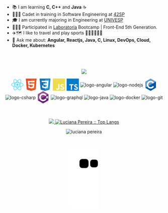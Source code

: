 <!-- LIST-ACTIVITIES:START 
 <div align="center">
    <img src="https://github.com/luciana-pereira/luciana-pereira/blob/master/github-header-image%20(1).png?raw=true" />
</div><br><br> -->
<!--<img align="right" alt="black-woman-with-laptop" src= "https://media.istockphoto.com/vectors/young-black-woman-with-laptop-sitting-in-chair-bag-vector-id1266949327?k=20&m=1266949327&s=170667a&w=0&h=NwowNt7l3FmAYfQpH5KmA1eBKKf0fJds8SgKgYF8L8E=" height = 240 width = 370/> -->

<!-- LIST-ACTIVITIES:START -->
- 📚 I am learning **C, C++** and **Java** ☕️  
- 👩🏽‍🚀 Cadet in training in Software Engineering at [42SP](https://www.42sp.org.br)
- 🎓 I am currently majoring in Engineering at [UNIVESP](https://univesp.br/)
- 👩🏾‍💻 Participated in [Laboratoria](https://selecao.laboratoria.la) Bootcamp | Front-End 5th Generation.
- ✈️​🗺️​ I like to travel and play sports ⛹🏽‍♀️​🤾🏽‍♀️​
- 💬 Ask me about:
**Angular, Reactjs, Java, C, Linux, DevOps, Cloud, Docker, Kubernetes**
<br><br><br><br>
 <p align="center">
  <img src="https://badge42.vercel.app/api/v2/cl155llci000609lcgznhbohw/stats?cursusId=21&coalitionId=undefined" align="center"/>
 </p>
 <!--LIST-ACTIVITIES:END -->

 
 <p align="center">
  <img align="center" alt="logo-react" height="40" width="40" src="https://raw.githubusercontent.com/devicons/devicon/master/icons/react/react-original.svg" />
  <img align="center" alt="logo-HTML" height="40" width="40" src="https://raw.githubusercontent.com/devicons/devicon/master/icons/html5/html5-original.svg" />
  <img align="center" alt="logo-CSS3" height="40" width="40" src="https://raw.githubusercontent.com/devicons/devicon/master/icons/css3/css3-original.svg" />
  <img align="center" alt="logo-javascript" height="40" width="40" src="https://raw.githubusercontent.com/devicons/devicon/master/icons/javascript/javascript-plain.svg" />
  <img align="center" alt="logo-javascript" height="40" width="40" src="https://raw.githubusercontent.com/devicons/devicon/master/icons/typescript/typescript-plain.svg" />
  <img align="center" alt="logo-angular" height="40" width="40" src="https://www.vectorlogo.zone/logos/angular/angular-icon.svg" />
  <img align="center" alt="logo-nodejs" height="40" width="40" src="https://www.vectorlogo.zone/logos/nodejs/nodejs-icon.svg" />
  <img align="center" alt="logo-csharp" height="40" width="40" src="https://raw.githubusercontent.com/devicons/devicon/master/icons/c/c-original.svg" />
  <img align="center" alt="logo-csharp" height="40" width="40" src="https://cdn.jsdelivr.net/npm/simple-icons@3.0.1/icons/cplusplus.svg" />
  <img align="center" alt="logo-csharp" height="40" width="40" src="https://raw.githubusercontent.com/devicons/devicon/master/icons/csharp/csharp-original.svg" />
  <img align="center" alt="logo-graphql" height="40" width="40" src="https://www.vectorlogo.zone/logos/graphql/graphql-icon.svg" />
  <img align="center" alt="logo-java" height="40" width="40" src="https://www.vectorlogo.zone/logos/java/java-icon.svg" />
  <img align="center" alt="logo-docker" height="55" width="40" src="https://www.vectorlogo.zone/logos/docker/docker-icon.svg" />
  <img align="center" alt="logo-git" height="40" width="40" src="https://www.vectorlogo.zone/logos/git-scm/git-scm-icon.svg" />
</p><br><br>

<div align="center">
    <a href="https://github.com/luciana-pereira">
      <img height="215em" src=https://github-readme-stats.vercel.app/api?username=luciana-pereira&count_private=true&include_all_commits=true&show_icons=true&theme=radical>
          <img src="https://github-readme-stats.vercel.app/api/top-langs/?username=luciana-pereira&show_icons=true&include_all_commits=true&langs_count=10&theme=radical&layout=compact" alt="Luciana Pereira :: Top Langs" />
    </a>
<!--       <img height="180em" src=https://github-readme-stats.vercel.app/api/top-langs/?username=luciana-pereira&show_icons=true&theme=radical&layout=compact> -->
</div>
 
<p align="center">
  <img src="http://github-readme-streak-stats.herokuapp.com?user=luciana-pereira&theme=radical" alt="luciana pereira" />
</p><br>
 
 <p align="center">
  <img align="center" alt="snacker" src="https://github.com/luciana-pereira/luciana-pereira/blob/output/github-contribution-grid-snake.svg" />
</p><br>
